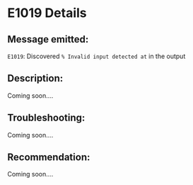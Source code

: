 # E1019 Details

## Message emitted:

`E1019`: Discovered `% Invalid input detected at` in the output

## Description:

Coming soon....

## Troubleshooting:

Coming soon....

## Recommendation:

Coming soon....
